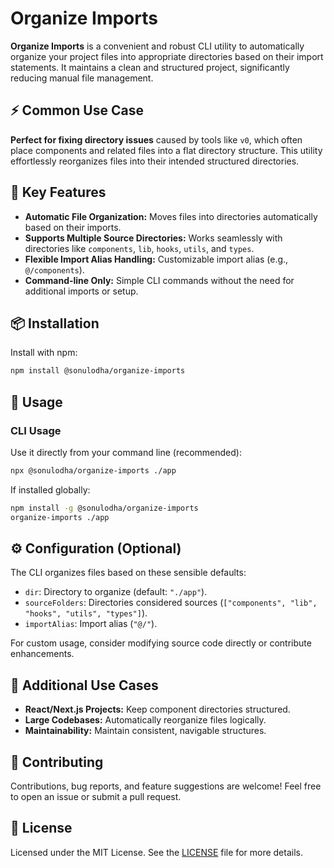 # Organize Imports

**Organize Imports** is a convenient and robust CLI utility to automatically organize your project files into appropriate directories based on their import statements. It maintains a clean and structured project, significantly reducing manual file management.

## ⚡️ Common Use Case

**Perfect for fixing directory issues** caused by tools like `v0`, which often place components and related files into a flat directory structure. This utility effortlessly reorganizes files into their intended structured directories.

## 🔑 Key Features

- **Automatic File Organization:** Moves files into directories automatically based on their imports.
- **Supports Multiple Source Directories:** Works seamlessly with directories like `components`, `lib`, `hooks`, `utils`, and `types`.
- **Flexible Import Alias Handling:** Customizable import alias (e.g., `@/components`).
- **Command-line Only:** Simple CLI commands without the need for additional imports or setup.

## 📦 Installation

Install with npm:

```bash
npm install @sonulodha/organize-imports
```

## 🚀 Usage

### CLI Usage

Use it directly from your command line (recommended):

```bash
npx @sonulodha/organize-imports ./app
```

If installed globally:

```bash
npm install -g @sonulodha/organize-imports
organize-imports ./app
```

## ⚙️ Configuration (Optional)

The CLI organizes files based on these sensible defaults:

- `dir`: Directory to organize (default: `"./app"`).
- `sourceFolders`: Directories considered sources (`["components", "lib", "hooks", "utils", "types"]`).
- `importAlias`: Import alias (`"@/"`).

For custom usage, consider modifying source code directly or contribute enhancements.

## 📌 Additional Use Cases

- **React/Next.js Projects:** Keep component directories structured.
- **Large Codebases:** Automatically reorganize files logically.
- **Maintainability:** Maintain consistent, navigable structures.

## 🤝 Contributing

Contributions, bug reports, and feature suggestions are welcome! Feel free to open an issue or submit a pull request.

## 📄 License

Licensed under the MIT License. See the [LICENSE](LICENSE) file for more details.

